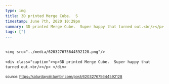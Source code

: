 ```yaml
---
type: img
title: 3D printed Merge Cube.  S
timestamp: June 7th, 2020 10:29pm
summary: 3D printed Merge Cube.  Super happy that turned out.<br/></p> 
tags: ["]
---
```


                
                
                
                                                                                        <img src="../media/620327675644592128.png"/>
                                                                                          <div class="caption"><p>3D printed Merge Cube.  Super happy that turned out.<br/></p> </div>
                                    
                
                
                
                
                                
<small>source: https://saturdayxiii.tumblr.com/post/620327675644592128</small>